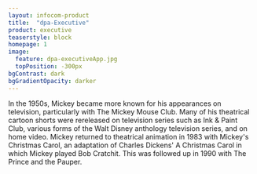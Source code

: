 ```yaml
---
layout: infocom-product
title:  "dpa-Executive"
product: executive
teaserstyle: block
homepage: 1
image:
  feature: dpa-executiveApp.jpg
  topPosition: -300px
bgContrast: dark
bgGradientOpacity: darker
---
```


In the 1950s, Mickey became more known for his appearances on television, particularly with The Mickey Mouse Club. Many of his theatrical cartoon shorts were rereleased on television series such as Ink & Paint Club, various forms of the Walt Disney anthology television series, and on home video. Mickey returned to theatrical animation in 1983 with Mickey's Christmas Carol, an adaptation of Charles Dickens' A Christmas Carol in which Mickey played Bob Cratchit. This was followed up in 1990 with The Prince and the Pauper.

